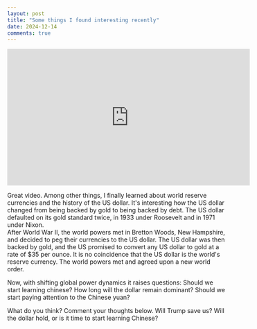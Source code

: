 ```yaml
---
layout: post
title: "Some things I found interesting recently"
date: 2024-12-14
comments: true
---
```


<div class="video-container">
    <iframe
        width="560"
        height="315"
        src="https://www.youtube.com/embed/xguam0TKMw8"
        title="How to use the past to predict the future and make money"
        frameborder="0"
        allow="accelerometer; autoplay; clipboard-write; encrypted-media; gyroscope; picture-in-picture"
        allowfullscreen>
    </iframe>
</div>

Great video. Among other things, I finally learned about world reserve currencies and the history of the US dollar. It's interesting how the US dollar changed from being backed by gold to being backed by debt. The US dollar defaulted on its gold standard twice, in 1933 under Roosevelt and in 1971 under Nixon.  
After World War II, the world powers met in Bretton Woods, New Hampshire, and decided to peg their currencies to the US dollar. The US dollar was then backed by gold, and the US promised to convert any US dollar to gold at a rate of $35 per ounce. 
It is no coincidence that the US dollar is the world's reserve currency. The world powers met and agreed upon a new world order.

Now, with shifting global power dynamics it raises questions:
Should we start learning chinese?
How long will the dollar remain dominant?
Should we start paying attention to the Chinese yuan?

What do you think? Comment your thoughts below. Will Trump save us? Will the dollar hold, or is it time to start learning Chinese?